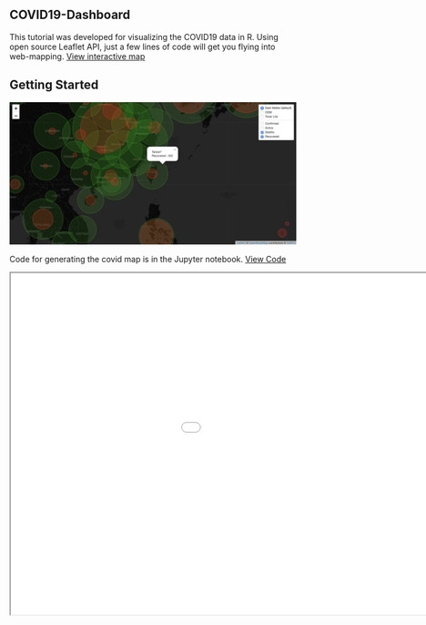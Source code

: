 ## COVID19-Dashboard
This tutorial was developed for visualizing the COVID19 data in R. Using open source Leaflet API, just a few lines of code will get you flying into web-mapping. [View interactive map](https://irisw0219.github.io/COVID19-Dashboard/)


## Getting Started
<img src="Screen Shot COVID19 Data 2020-04-30.png" class="inline"/>

Code for generating the covid map is in the Jupyter notebook. [View Code](https://github.com/irisw0219/COVID19-Dashboard/blob/master/COVID19%20Data%20Visualisation.ipynb)
 
<style>
	iframe {
		width: 1200px;
		height: 600px;
	}
</style>
<iframe src="covidmap-2020-04-30.html">


